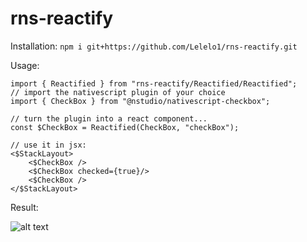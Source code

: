 # rns-reactify

Installation:
`npm i git+https://github.com/Lelelo1/rns-reactify.git`

Usage:
```
import { Reactified } from "rns-reactify/Reactified/Reactified";
// import the nativescript plugin of your choice
import { CheckBox } from "@nstudio/nativescript-checkbox";

// turn the plugin into a react component...
const $CheckBox = Reactified(CheckBox, "checkBox");

// use it in jsx:
<$StackLayout>
    <$CheckBox />
    <$CheckBox checked={true}/>
    <$CheckBox />
</$StackLayout>
```

Result:

![alt text](https://user-images.githubusercontent.com/42244983/67231429-987da980-f43f-11e9-9c7f-7019d751c1cc.png)


